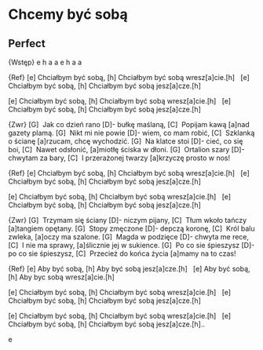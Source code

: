 # Chcemy być sobą
## Perfect


{Wstęp}
e  h  a  a 
e  h  a  a 

{Ref}
[e]  Chciałbym być sobą,
[h]  Chciałbym być sobą wresz[a]cie.[h]  
[e]  Chciałbym być sobą,
[h]  Chciałbym być sobą jesz[a]cze.[h]  

[e]  Chciałbym być sobą,
[h]  Chciałbym być sobą wresz[a]cie.[h]  
[e]  Chciałbym być sobą,
[h]  Chciałbym być sobą jesz[a]cze.[h]  

{Zwr}
[G]  Jak co dzień rano [D]- bułkę maślaną,
[C]  Popijam kawą [a]nad gazety plamą.
[G]  Nikt mi nie powie [D]- wiem, co mam robić,
[C]  Szklanką o ścianę [a]rzucam, chcę wychodzić.
[G]  Na klatce stoi [D]- cieć, co się boi,
[C]  Nawet odsłonić, [a]miotłę ściska w dłoni.
[G]  Ortalion szary [D]- chwytam za bary,
[C]  I przerażonej twarzy [a]krzyczę prosto w nos!

{Ref}
[e]  Chciałbym być sobą,
[h]  Chciałbym być sobą wresz[a]cie.[h]  
[e]  Chciałbym być sobą,
[h]  Chciałbym być sobą jesz[a]cze.[h]  

[e]  Chciałbym być sobą,
[h]  Chciałbym być sobą wresz[a]cie.[h]  
[e]  Chciałbym być sobą,
[h]  Chciałbym być sobą jesz[a]cze.[h]  

{Zwr}
[G]  Trzymam się ściany [D]- niczym pijany,
[C]  Tłum wkoło tańczy [a]tangiem opętany.
[G]  Stopy zmęczone [D]- depczą koronę,
[C]  Król balu zwleka, [a]oczy ma szalone.
[G]  Magda w podzięce [D]- chwyta me rece,
[C]  I nie ma sprawy, [a]ślicznie jej w sukience.
[G]  Po co sie śpieszysz [D]- po co sie śpieszysz,
[C]  Przecież do końca życia [a]mamy na to czas!

{Ref}
[e]  Aby być sobą,
[h]  Aby być sobą jesz[a]cze.[h]  
[e]  Aby być sobą,
[h]  Aby byc sobą wresz[a]cie.[h]  

[e]  Chciałbym być sobą,
[h]  Chciałbym być sobą wresz[a]cie.[h]  
[e]  Chciałbym być sobą,
[h]  Chciałbym być sobą jesz[a]cze.[h]  

[e]  Chciałbym być sobą,
[h]  Chciałbym być sobą wresz[a]cie.[h]  
[e]  Chciałbym być sobą,
[h]  Chciałbym być sobą jesz[a]cze.[h]..

e 




